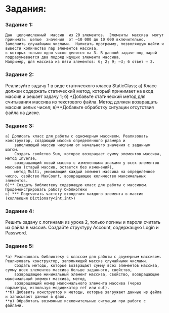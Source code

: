 # Задания:
### Задание 1:
    Дан  целочисленный  массив  из 20 элементов.  Элементы  массива  могут принимать  целые  значения  от –10 000 до 10 000 включительно. 
    Заполнить случайными числами.  Написать программу, позволяющую найти и вывести количество пар элементов массива, 
    в которых только одно число делится на 3. В данной задаче под парой подразумевается два подряд идущих элемента массива. 
    Например, для массива из пяти элементов: 6; 2; 9; –3; 6 ответ — 2. 
### Задание 2:
Реализуйте задачу 1 в виде статического класса StaticClass;
    а) Класс должен содержать статический метод, который принимает на вход массив и решает задачу 1;
    б) *Добавьте статический метод для считывания массива из текстового файла. Метод должен возвращать массив целых чисел;
    в)**Добавьте обработку ситуации отсутствия файла на диске.
### Задание 3:
    а) Дописать класс для работы с одномерным массивом. Реализовать конструктор, создающий массив определенного размера и 
        заполняющий массив числами от начального значения с заданным шагом.
        Создать свойство Sum, которое возвращает сумму элементов массива, метод Inverse,
        возвращающий новый массив с измененными знаками у всех элементов массива (старый массив, остается без изменений), 
        метод Multi, умножающий каждый элемент массива на определённое число, свойство MaxCount, возвращающее количество максимальных элементов. 
    б)** Создать библиотеку содержащую класс для работы с массивом. Продемонстрировать работу библиотеки
    в) *** Подсчитать частоту вхождения каждого элемента в массив (коллекция Dictionary<int,int>)
### Задание 4:
Решить задачу с логинами из урока 2, только логины и пароли считать из файла в массив. Создайте структуру Account, содержащую Login и Password.
### Задание 5:
    *а) Реализовать библиотеку с классом для работы с двумерным массивом. Реализовать конструктор, заполняющий массив случайными числами. 
        Создать методы, которые возвращают сумму всех элементов массива, сумму всех элементов массива больше заданного, свойство, 
        возвращающее минимальный элемент массива, свойство, возвращающее максимальный элемент массива, метод, 
        возвращающий номер максимального элемента массива (через параметры, используя модификатор ref или out).
    **б) Добавить конструктор и методы, которые загружают данные из файла и записывают данные в файл.
    **в) Обработать возможные исключительные ситуации при работе с файлами.